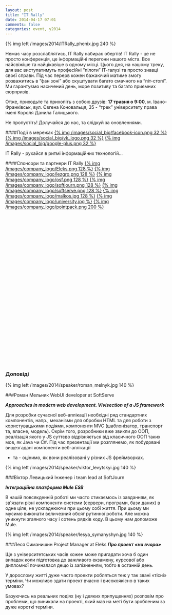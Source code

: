 ```yaml
---
layout: post
title: "IT Rally"
date: 2014-04-17 07:01
comments: false
categories: event, y2014
---
```

{% img left /images/2014/ITRally_phenix.jpg 240 %}

Немає часу розслаблятись, IT Rally набирає обертів!
IT Rally - це не просто конференція, це інформаційні перегони нашого міста. Все найсвіжіше та найцікавіше в одному місці. Цього дня, на нашому треку, для вас виступатимуть професійні “пілоти” ІТ-галузі та просто знавці своєї справи. Під час перерв кожен бажаючий матиме змогу розважитись в “фан зоні” або скуштувати багато смачного на “піт-стопі”. Ми гарантуємо насичений день, море позитиву та багато приємних сюрпризів.

Отже, приходьте та прихопіть з собою друзів:
**17 травня о 9:00**, м. Івано-Франківськ, вул. Євгена Коновальця, 35 - “трек” університету права імені Короля Данила Галицького.

Не пропустіть! Долучайся до нас, та слідкуй за оновленнями.

####Події в мережах
[{% img /images/social_big/facebook-icon.png 32 %}](https://www.facebook.com/events/501261773336783/)
[{% img /images/social_big/vk_logo.png 32 %}](http://vk.com/itrally2014)
[{% img /images/social_big/google-plus.png 32 %}](https://plus.google.com/b/108151698004986432580/events/c578rsa5ti4315bs11udk3d9n48)


IT Rally - рухайся в ритмі інформаційних технологій...

<div style="clear: both"></div>

####Спонсори та партнери IT Rally
[{% img /images/company_logo/Eleks.png 128 %}](http://eleks.com)
[{% img /images/company_logo/lezgro.png 128 %}](http://lezgro.com/)
[{% img /images/company_logo/osf.png 128 %}](http://www.osf-global.com/)
[{% img /images/company_logo/softjourn.png 128 %}](http://www.softjourn.com/)
[{% img /images/company_logo/softserve.png 128 %}](http://www.softserveinc.com/)
[{% img /images/company_logo/malkos.jpg 128 %}](http://www.malkosua.com/site/)
[{% img /images/company_logo/university.jpg %}](http://iful.at.ua/)
[{% img /images/company_logo/pointpack.png 200 %}](https://www.pointpack.pl/)

<!-- more -->	

<div style="margin-top:30px;"><script type="text/javascript" src="http://maps.google.com/maps/api/js?v=3&sensor=false"></script><div id="gmap_canvas" style="height:450px; width:600px;"></div><script type="text/javascript">function init_map(){var myOptions = {zoom:14,center:new google.maps.LatLng(48.916237,24.711604999999963),mapTypeId: google.maps.MapTypeId.ROADMAP};map = new google.maps.Map(document.getElementById("gmap_canvas"), myOptions);marker = new google.maps.Marker({map: map,position: new google.maps.LatLng(48.916237, 24.711604999999963)}); infowindow = new google.maps.InfoWindow({content:"<span style='height:auto !important; display:block; white-space:nowrap; overflow:hidden !important;'><strong style='font-weight:400;'>&#1059;&#1085;&#1110;&#1074;&#1077;&#1088;&#1089;&#1080;&#1090;&#1077;&#1090; &#1087;&#1088;&#1072;&#1074;&#1072; &#1110;&#1084;&#1077;&#1085;&#1110; &#1050;&#1086;&#1088;&#1086;&#1083;&#1103; &#1044;&#1072;&#1085;&#1080;&#1083;&#1072; &#1043;&#1072;&#1083;&#1080;&#1094;&#1100;&#1082;&#1086;&#1075;&#1086;</strong><br> &#1074;&#1091;&#1083;. &#1028;&#1074;&#1075;&#1077;&#1085;&#1072; &#1050;&#1086;&#1085;&#1086;&#1074;&#1072;&#1083;&#1100;&#1094;&#1103;, 35<br>  &#1030;&#1074;&#1072;&#1085;&#1086;-&#1060;&#1088;&#1072;&#1085;&#1082;&#1110;&#1074;&#1089;&#1100;&#1082;</span>" }); google.maps.event.addListener(marker, "click", function(){infowindow.open(map,marker);}); infowindow.open(map,marker);}google.maps.event.addDomListener (window, "load", init_map);</script></div>

### Доповіді

{% img left /images/2014/speaker/roman_melnyk.jpg 140 %}

###Роман Мельник WebUI developer at SoftServe

___Approaches in modern web development. Vivisection of a JS framework___

Для розробки сучасної веб-аплікації необхідні ряд стандартних компонентів, напр., механізми для обробки HTML та для роботи з користувацькими подіями, компоненти MVC (шаблонізатор, транспорт та, власне, модель). Окрім того, розробники вже звикли до ООП, реалізація якого у JS суттєво відрізняється від класичного ООП таких мов, як Java чи C#.
Під час презентації ми
розглянемо, як побудовані вищезгадані компоненти веб-аплікації
- та -
оцінимо, як вони реалізовані у різних JS фреймворках.

<div style="clear: both"></div>

{% img left /images/2014/speaker/viktor_levytskyi.jpg 140 %}

###Віктор Левицький Інженер і team lead at SoftJourn

___Інтеграційна платформа Mule ESB___

В нашій повсякденній роботі ми часто стикаємось із завданням, як зв'язати різні компоненти системи (сервери, програми, бази даних) в одне ціле, не ускладнюючи при цьому собі життя. При цьому ми мусимо виконати величезний обсяг рутинної роботи. Але можна уникнути згаяного часу і сотень рядків коду. В цьому нам допоможе Mule.



<div style="clear: both"></div>

{% img left /images/2014/speaker/lesya_symanyshyn.jpg 140 %}

###Леся Симанишин Project Manager at Eleks
___Про проект «на вчора»___

Ще з університетських часів кожен може пригадати хоча б один випадок коли підготовка до важливого екзамену, курсової або дипломної починалася дещо із запізненням, тобто в останній день.

У дорослому житті дуже часто проекти робляться теж у так звані «тісні» терміни. Чи можливо здати проект вчасно і високоякісно в таких умовах?

Базуючись на реальних подіях (ну і деяких припущеннях) розповім про проблеми, що виникали на проекті, який мав на меті бути зробленим за дуже короткі терміни.

<div style="clear: both"></div>


